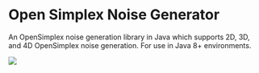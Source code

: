 # Open Simplex Noise Generator
An OpenSimplex noise generation library in Java which supports 2D, 3D, and 4D OpenSimplex noise generation.
For use in Java 8+ environments. 

[![](https://jitpack.io/v/nkasenides/OpenSimplexNoiseGenerator.svg)](https://jitpack.io/#nkasenides/OpenSimplexNoiseGenerator)

